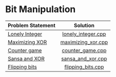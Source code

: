 # Bit Manipulation

| Problem Statement  |        Solution        |
|:-------------------|:----------------------:|
| [Lonely Integer][] | [lonely_integer.cpp][] |
| [Maximizing XOR][] | [maximizing_xor.cpp][] |
| [Counter game][]   | [counter_game.cpp][]   |
| [Sansa and XOR][]  | [sansa_and_xor.cpp][]  |
| [Flipping bits][]  | [flipping_bits.cpp][]  |

[Lonely Integer]: https://www.hackerrank.com/challenges/lonely-integer
[Maximizing XOR]: https://www.hackerrank.com/challenges/utopian-tree
[Counter game]:   https://www.hackerrank.com/challenges/counter-game
[Sansa and XOR]:  https://www.hackerrank.com/challenges/sansa-and-xor
[Flipping bits]:  https://www.hackerrank.com/challenges/flipping-bits

[lonely_integer.cpp]: lonely_integer.cpp
[maximizing_xor.cpp]: maximizing_xor.cpp
[counter_game.cpp]:   counter_game.cpp
[sansa_and_xor.cpp]:  sansa_and_xor.cpp
[flipping_bits.cpp]:  flipping_bits.cpp
